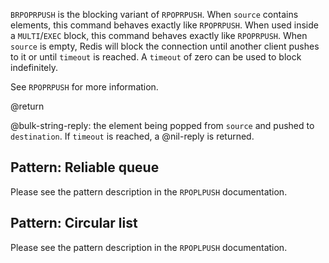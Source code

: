 `BRPOPRPUSH` is the blocking variant of `RPOPRPUSH`.
When `source` contains elements, this command behaves exactly like `RPOPRPUSH`.
When used inside a `MULTI`/`EXEC` block, this command behaves exactly like `RPOPRPUSH`.
When `source` is empty, Redis will block the connection until another client
pushes to it or until `timeout` is reached.
A `timeout` of zero can be used to block indefinitely.

See `RPOPRPUSH` for more information.

@return

@bulk-string-reply: the element being popped from `source` and pushed to `destination`.
If `timeout` is reached, a @nil-reply is returned.

## Pattern: Reliable queue

Please see the pattern description in the `RPOPLPUSH` documentation.

## Pattern: Circular list

Please see the pattern description in the `RPOPLPUSH` documentation.
